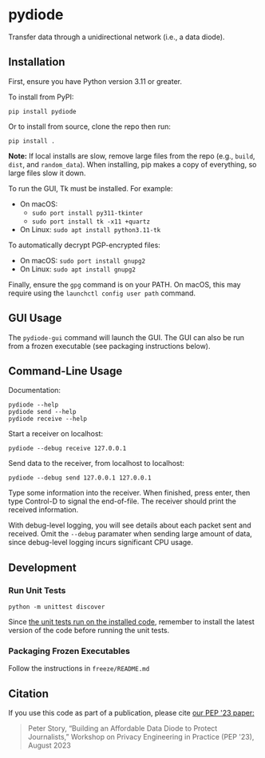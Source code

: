 # pydiode

Transfer data through a unidirectional network (i.e., a data diode).

## Installation

First, ensure you have Python version 3.11 or greater.

To install from PyPI:
```
pip install pydiode
```

Or to install from source, clone the repo then run:
```
pip install .
```
**Note:** If local installs are slow, remove large files from the repo (e.g., `build`, `dist`, and `random_data`). When installing, pip makes a copy of everything, so large files slow it down.

To run the GUI, Tk must be installed. For example:
- On macOS:
  - `sudo port install py311-tkinter`
  - `sudo port install tk -x11 +quartz`
- On Linux: `sudo apt install python3.11-tk`

To automatically decrypt PGP-encrypted files:
- On macOS: `sudo port install gnupg2`
- On Linux: `sudo apt install gnupg2`

Finally, ensure the `gpg` command is on your PATH. On macOS, this may require using the `launchctl config user path` command.

## GUI Usage

The `pydiode-gui` command will launch the GUI. The GUI can also be run from a frozen executable (see packaging instructions below).

## Command-Line Usage

Documentation:
```
pydiode --help
pydiode send --help
pydiode receive --help
```

Start a receiver on localhost:
```
pydiode --debug receive 127.0.0.1
```

Send data to the receiver, from localhost to localhost:
```
pydiode --debug send 127.0.0.1 127.0.0.1
```

Type some information into the receiver. When finished, press enter, then type Control-D to signal the end-of-file. The receiver should print the received information.

With debug-level logging, you will see details about each packet sent and received. Omit the `--debug` paramater when sending large amount of data, since debug-level logging incurs significant CPU usage.

## Development

### Run Unit Tests

```
python -m unittest discover
```

Since [the unit tests run on the installed code](https://blog.ionelmc.ro/2014/05/25/python-packaging/), remember to install the latest version of the code before running the unit tests.

### Packaging Frozen Executables

Follow the instructions in `freeze/README.md`

## Citation

If you use this code as part of a publication, please cite [our PEP '23 paper:](https://pep23.com/assets/pdf/pep23-paper7.pdf)

> Peter Story, “Building an Affordable Data Diode to Protect Journalists,” Workshop on Privacy Engineering in Practice (PEP '23), August 2023
